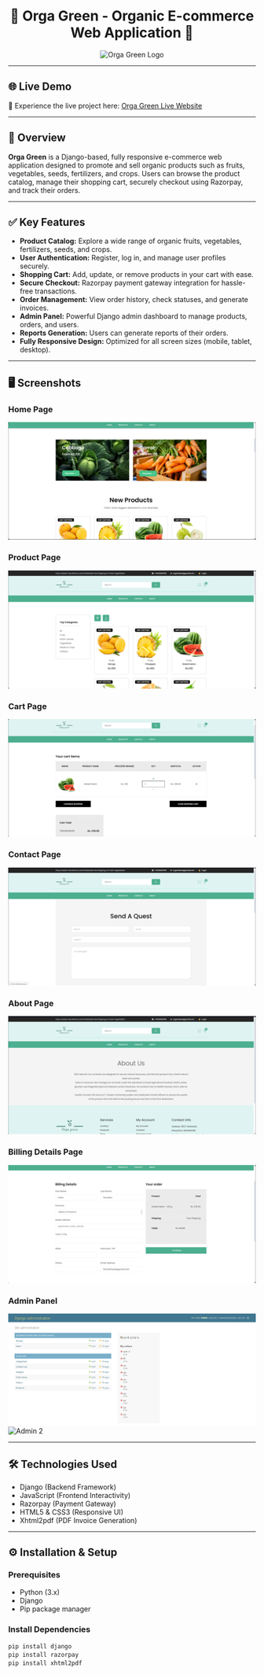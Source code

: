 <h1 align="center">🌿 Orga Green - Organic E-commerce Web Application 🌿</h1>

<p align="center">
    <img src="https://github.com/Jayakodi67/Orga-Green/blob/main/E_shop/static/assets/images/logo2/logo.png?raw=true" alt="Orga Green Logo" width="200">
</p>

---

## 🌐 Live Demo

🚀 Experience the live project here: [Orga Green Live Website](https://orga-green-ecommerce-vegetable-selling-ppn6.onrender.com/)

---

## 📖 Overview

**Orga Green** is a Django-based, fully responsive e-commerce web application designed to promote and sell organic products such as fruits, vegetables, seeds, fertilizers, and crops. Users can browse the product catalog, manage their shopping cart, securely checkout using Razorpay, and track their orders.

---

## ✅ Key Features

- **Product Catalog:** Explore a wide range of organic fruits, vegetables, fertilizers, seeds, and crops.
- **User Authentication:** Register, log in, and manage user profiles securely.
- **Shopping Cart:** Add, update, or remove products in your cart with ease.
- **Secure Checkout:** Razorpay payment gateway integration for hassle-free transactions.
- **Order Management:** View order history, check statuses, and generate invoices.
- **Admin Panel:** Powerful Django admin dashboard to manage products, orders, and users.
- **Reports Generation:** Users can generate reports of their orders.
- **Fully Responsive Design:** Optimized for all screen sizes (mobile, tablet, desktop).

---

## 🖥️ Screenshots

### Home Page
![Home](https://github.com/HimanthaD4/Orga-Green-Ecommerce-vegetable-selling-Web-Application-python/blob/main/E_shop/static/assets/images/screenshots/home.png?raw=true)

### Product Page
![Product](https://github.com/HimanthaD4/Orga-Green-Ecommerce-vegetable-selling-Web-Application-python/blob/main/E_shop/static/assets/images/screenshots/product.png?raw=true)

### Cart Page
![Cart](https://github.com/HimanthaD4/Orga-Green-Ecommerce-vegetable-selling-Web-Application-python/blob/main/E_shop/static/assets/images/screenshots/cart.png?raw=true)

### Contact Page
![Contact](https://github.com/HimanthaD4/Orga-Green-Ecommerce-vegetable-selling-Web-Application-python/blob/main/E_shop/static/assets/images/screenshots/contact.png?raw=true)

### About Page
![About](https://github.com/HimanthaD4/Orga-Green-Ecommerce-vegetable-selling-Web-Application-python/blob/main/E_shop/static/assets/images/screenshots/about.png?raw=true)

### Billing Details Page
![Billing](https://github.com/HimanthaD4/Orga-Green-Ecommerce-vegetable-selling-Web-Application-python/blob/main/E_shop/static/assets/images/screenshots/bill.png?raw=true)

### Admin Panel
![Admin 1](https://github.com/HimanthaD4/Orga-Green-Ecommerce-vegetable-selling-Web-Application-python/blob/main/E_shop/static/assets/images/screenshots/admin.png?raw=true)
![Admin 2](https://github.com/HimanthaD4/Orga-Green-Ecommerce-vegetable-selling-Web-Application-python/blob/main/E_shop/static/assets/images/screenshots/admin2.png?raw=true)

---

## 🛠️ Technologies Used

- Django (Backend Framework)
- JavaScript (Frontend Interactivity)
- Razorpay (Payment Gateway)
- HTML5 & CSS3 (Responsive UI)
- Xhtml2pdf (PDF Invoice Generation)

---

## ⚙️ Installation & Setup

### Prerequisites

- Python (3.x)
- Django
- Pip package manager

### Install Dependencies

```bash
pip install django
pip install razorpay
pip install xhtml2pdf
